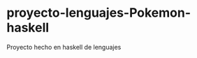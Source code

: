 proyecto-lenguajes-Pokemon-haskell
==================================

Proyecto hecho en haskell de lenguajes